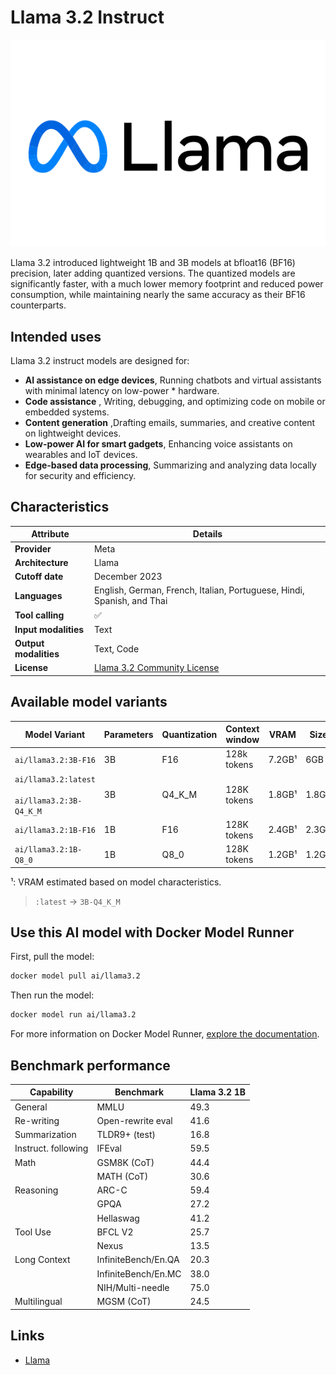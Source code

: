# Llama 3.2 Instruct

![logo](https://github.com/docker/model-cards/raw/refs/heads/main/logos/meta-280x184-overview@2x.svg)

Llama 3.2 introduced lightweight 1B and 3B models at bfloat16 (BF16) precision, later adding quantized versions. The quantized models are significantly faster, with a much lower memory footprint and reduced power consumption, while maintaining nearly the same accuracy as their BF16 counterparts. 

## Intended uses

Llama 3.2 instruct models are designed for:

- **AI assistance on edge devices**, Running chatbots and virtual assistants with minimal latency on low-power * hardware.
-  **Code assistance** , Writing, debugging, and optimizing code on mobile or embedded systems.
- **Content generation** ,Drafting emails, summaries, and creative content on lightweight devices.
- **Low-power AI for smart gadgets**, Enhancing voice assistants on wearables and IoT devices.
- **Edge-based data processing**, Summarizing and analyzing data locally for security and efficiency.

## Characteristics

| Attribute             | Details       |
|---------------------- |-------------- |
| **Provider**          | Meta          |
| **Architecture**      | Llama         |
| **Cutoff date**       | December 2023 |
| **Languages**         | English, German, French, Italian, Portuguese, Hindi, Spanish, and Thai |
| **Tool calling**      | ✅            |
| **Input modalities**  | Text          |
| **Output modalities** | Text, Code    |
| **License**           | [Llama 3.2 Community License](https://github.com/meta-llama/llama-models/blob/main/models/llama3_2/LICENSE) |

## Available model variants

| Model Variant                                       | Parameters | Quantization | Context window | VRAM   | Size  | 
|---------------------------------------------------- |------------|--------------|----------------|--------|-------|
| `ai/llama3.2:3B-F16`                                | 3B         | F16          | 128k tokens    | 7.2GB¹ | 6GB   |
| `ai/llama3.2:latest`<br><br>`ai/llama3.2:3B-Q4_K_M` | 3B         | Q4_K_M       | 128K tokens    | 1.8GB¹ | 1.8GB | 
| `ai/llama3.2:1B-F16`                                | 1B         | F16          | 128K tokens    | 2.4GB¹ | 2.3GB |
| `ai/llama3.2:1B-Q8_0`                               | 1B         | Q8_0         | 128K tokens    | 1.2GB¹ | 1.2GB | 

¹: VRAM estimated based on model characteristics.

> `:latest` → `3B-Q4_K_M`

## Use this AI model with Docker Model Runner

First, pull the model:

```bash
docker model pull ai/llama3.2
```

Then run the model:

```bash
docker model run ai/llama3.2
```

For more information on Docker Model Runner, [explore the documentation](https://docs.docker.com/desktop/features/model-runner/).

## Benchmark performance

| Capability            | Benchmark                | Llama 3.2 1B |
|----------------------|---------------------------|--------------|
| General              | MMLU                      | 49.3         |
| Re-writing           | Open-rewrite eval         | 41.6         |
| Summarization        | TLDR9+ (test)             | 16.8         |
| Instruct. following  | IFEval                    | 59.5         |
| Math                 | GSM8K (CoT)               | 44.4         |
|                      | MATH (CoT)                | 30.6         |
| Reasoning            | ARC-C                     | 59.4         |
|                      | GPQA                      | 27.2         |
|                      | Hellaswag                 | 41.2         |
| Tool Use             | BFCL V2                   | 25.7         |
|                      | Nexus                     | 13.5         |
| Long Context         | InfiniteBench/En.QA       | 20.3         |
|                      | InfiniteBench/En.MC       | 38.0         |
|                      | NIH/Multi-needle          | 75.0         |
| Multilingual         | MGSM (CoT)                | 24.5         |

## Links

- [Llama](https://www.llama.com/)
